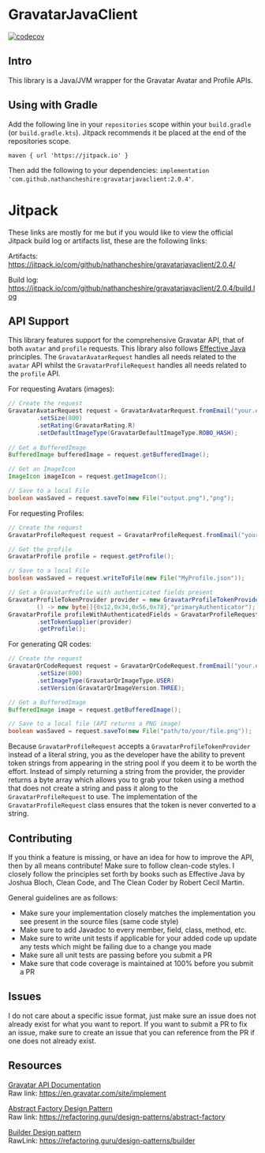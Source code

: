 # GravatarJavaClient

[![codecov](https://codecov.io/gh/NathanCheshire/GravatarJavaClient/branch/main/graph/badge.svg?token=T0DQD31N7S)](https://codecov.io/gh/NathanCheshire/GravatarJavaClient)

## Intro

This library is a Java/JVM wrapper for the Gravatar Avatar and Profile APIs.

## Using with Gradle

Add the following line in your `repositories` scope within your `build.gradle` (or `build.gradle.kts`).
Jitpack recommends it be placed at the end of the repositories scope.

`maven { url 'https://jitpack.io' }`

Then add the following to your dependencies:
`implementation 'com.github.nathancheshire:gravatarjavaclient:2.0.4'`.

# Jitpack

These links are mostly for me but if you would like to view the official Jitpack build log or artifacts list, these
are the following links:

Artifacts: https://jitpack.io/com/github/nathancheshire/gravatarjavaclient/2.0.4/

Build log: https://jitpack.io/com/github/nathancheshire/gravatarjavaclient/2.0.4/build.log

## API Support

This library features support for the comprehensive Gravatar API, that of both `avatar` and `profile` requests. This
library also follows [Effective Java](https://www.amazon.com/Effective-Java-Joshua-Bloch/dp/0134685997) principles.
The `GravatarAvatarRequest` handles all needs related to the `avatar` API whilst the `GravatarProfileRequest` handles
all needs related to the `profile` API.

For requesting Avatars (images):

```java
// Create the request
GravatarAvatarRequest request = GravatarAvatarRequest.fromEmail("your.email@email.com")
        .setSize(800)
        .setRating(GravatarRating.R)
        .setDefaultImageType(GravatarDefaultImageType.ROBO_HASH);
  
// Get a BufferedImage
BufferedImage bufferedImage = request.getBufferedImage();

// Get an ImageIcon
ImageIcon imageIcon = request.getImageIcon();

// Save to a local File
boolean wasSaved = request.saveTo(new File("output.png"),"png");
```

For requesting Profiles:

```java
// Create the request
GravatarProfileRequest request = GravatarProfileRequest.fromEmail("your.email@email.com");

// Get the profile
GravatarProfile profile = request.getProfile();

// Save to a local File
boolean wasSaved = request.writeToFile(new File("MyProfile.json"));

// Get a GravatarProfile with authenticated fields present
GravatarProfileTokenProvider provider = new GravatarProfileTokenProvider(
        () -> new byte[]{0x12,0x34,0x56,0x78},"primaryAuthenticator");
GravatarProfile profileWithAuthenticatedFields = GravatarProfileRequest.fromEmail("your.email@email.com")
        .setTokenSupplier(provider)
        .getProfile();
```

For generating QR codes:

```java
// Create the request
GravatarQrCodeRequest request = GravatarQrCodeRequest.fromEmail("your.email@email.com")
        .setSize(800)
        .setImageType(GravatarQrImageType.USER)
        .setVersion(GravatarQrImageVersion.THREE);

// Get a BufferedImage
BufferedImage image = request.getBufferedImage();

// Save to a local file (API returns a PNG image)
boolean wasSaved = request.saveTo(new File("path/to/your/file.png"));
```

Because `GravatarProfileRequest` accepts a `GravatarProfileTokenProvider` instead of a literal string, you as the
developer have the ability to prevent token strings from appearing in the string pool if you deem it to be worth
the effort. Instead of simply returning a string from the provider, the provider returns a byte array which allows
you to grab your token using a method that does not create a string and pass it along to the `GravatarProfileRequest`
to use. The implementation of the `GravatarProfileRequest` class ensures that the token is never converted to a string.

## Contributing

If you think a feature is missing, or have an idea for how to improve the API, then by all means contribute! Make sure
to follow clean-code styles. I closely follow the principles set forth by books such as Effective Java by Joshua Bloch,
Clean Code, and The Clean Coder by Robert Cecil Martin.

General guidelines are as follows:

- Make sure your implementation closely matches the implementation you see present in the source files (same code style)
- Make sure to add Javadoc to every member, field, class, method, etc.
- Make sure to write unit tests if applicable for your added code up update any tests which might be failing due to a
  change you made
- Make sure all unit tests are passing before you submit a PR
- Make sure that code coverage is maintained at 100% before you submit a PR

## Issues

I do not care about a specific issue format, just make sure an issue does not already exist for what you want to report.
If you want to submit a PR to fix an issue, make sure to create an issue that you can reference from the PR if one does
not already exist.

## Resources

[Gravatar API Documentation](https://en.gravatar.com/site/implement)
<br/>
Raw link: https://en.gravatar.com/site/implement

[Abstract Factory Design Pattern](https://refactoring.guru/design-patterns/abstract-factory)
<br/>
Raw link: https://refactoring.guru/design-patterns/abstract-factory

[Builder Design pattern](https://refactoring.guru/design-patterns/builder)
<br/>
RawLink: https://refactoring.guru/design-patterns/builder
